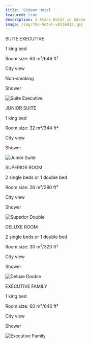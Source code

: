 ```yaml
---
title: 'Gideon Hotel '
featured: true
description: 3 Stars Hotel in Batam
image: /img/the-hotel-v8126413.jpg
---
```

SUITE EXECUTIVE

1 king bed

Room size: 60 m²/646 ft²

City view

Non-smoking

Shower

![Suite Executive](/img/20692168.jpg "Suite Executive")

JUNIOR SUITE

1 king bed

Room size: 32 m²/344 ft²

City view

Shower

![Junior Suite](/img/20692182.jpg "Junior Suite")

SUPERIOR ROOM

2 single beds or 1 double bed

Room size: 26 m²/280 ft²

City view

Shower

![Superior Double](/img/kamar-superior-double.jpg "Superior Double")

DELUXE ROOM

2 single beds or 1 double bed

Room size: 30 m²/323 ft²

City view

Shower

![Deluxe Double](/img/kamar-deluxe-double.jpg "Deluxe Double")

EXECUTIVE FAMILY

1 king bed

Room size: 60 m²/646 ft²

City view

Shower

![Executive Family](/img/l206925.jpg "Executive Family")
